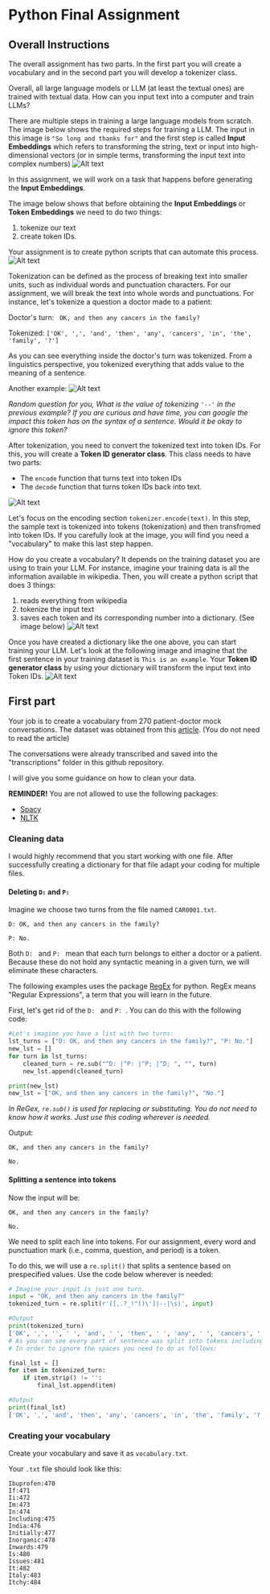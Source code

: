 # Python Final Assignment 


## Overall Instructions
The overall assignment has two parts. In the first part you will create a vocabulary and in the second part you will develop a tokenizer class. 

Overall, all large language models or LLM (at least the textual ones) are trained with textual data. How can you input text into a computer and train LLMs?

There are multiple steps in training a large language models from scratch. The image below shows the required steps for training a LLM. The input in this image is `"So long and thanks for"` and the first step is called **Input Embeddings** which refers to transforming the string, text or input into high-dimensional vectors (or in simple terms, transforming the input text into complex numbers)
![Alt text](images/jurafsky_LLM_overall.png)

In this assignment, we will work on a task that happens before generating the **Input Embeddings**.

The image below shows that before obtaining the **Input Embeddings** or **Token Embeddings** we need to do two things:
1) tokenize our text
2) create token IDs.

Your assignment is to create python scripts that can automate this process.
![Alt text](images/4.webp)


Tokenization can be defined as the process of breaking text into smaller units, such as individual words and punctuation characters. For our assignment, we will break the text into whole words and punctuations. For instance, let's tokenize a question a doctor made to a patient:

Doctor's turn: 
` OK, and then any cancers in the family?`

Tokenized:
`['OK', ',', 'and', 'then', 'any', 'cancers', 'in', 'the', 'family', '?']`

As you can see everything inside the doctor's turn was tokenized. From a linguistics perspective, you tokenized everything that adds value to the meaning of a sentence. 

Another example:
![Alt text](images/tokenization_example.png)

*Random question for you, What is the value of tokenizing `'--'` in the previous example? If you are curious and have time, you can google the impact this token has on the syntax of a sentence. Would it be okay to ignore this token?*

After tokenization, you need to convert the tokenized text into token IDs. For this, you will create a **Token ID generator class**. This class needs to have two parts: 
- The `encode` function that turns text into token IDs
- The `decode` function that turns token IDs back into text.

![Alt text](images/tokenizer_class.png)

Let's focus on the encoding section `tokenizer.encode(text)`. In this step, the sample text is tokenized into tokens (tokenization) and then transfromed into token IDs. If you carefully look at the image, you will find you need a "vocabulary" to make this last step happen. 

How do you create a vocabulary? It depends on the training dataset you are using to train your LLM. For instance, imagine your training data is all the information available in wikipedia. Then, you will create a python script that does 3 things:
1) reads everything from wikipedia
2) tokenize the input text
3) saves each token and its corresponding number into a dictionary. (See image below)
![Alt text](images/vocabulary.png)

Once you have created a dictionary like the one above, you can start training your LLM. Let's look at the following image and imagine that the first sentence in your training dataset is `This is an example`. Your **Token ID generator class** by using your dictionary will transform the input text into Token IDs. 
![Alt text](images/4.webp)



## First part
Your job is to create a vocabulary from 270 patient-doctor mock conversations. The dataset was obtained from this [article](https://www.nature.com/articles/s41597-022-01423-1). (You do not need to read the article)

The conversations were already transcribed and saved into the "transcriptions" folder in this github repository. 

I will give you some guidance on how to clean your data. 

**REMINDER!**
You are not allowed to use the following packages:
- [Spacy](https://spacy.io/)
- [NLTK](https://www.nltk.org/)

### Cleaning data
I would highly recommend that you start working with one file. After successfully creating a dictionary for that file adapt your coding for multiple files. 


#### Deleting `D:` and `P:`

Imagine we choose two turns from the file named `CAR0001.txt`.

```
D: OK, and then any cancers in the family?

P: No.
```

Both `D: ` and `P: ` mean that each turn belongs to either a doctor or a patient. Because these do not hold any syntactic meaning in a given turn, we will eliminate these characters. 

The following examples uses the package [RegEx](https://www.w3schools.com/python/python_regex.asp) for python. RegEx means "Regular Expressions", a term that you will learn in the future. 

First, let's get rid of the `D: ` and `P: `. You can do this with the following code:

```python
#Let's imagine you have a list with two turns:
lst_turns = ["D: OK, and then any cancers in the family?", "P: No."]
new_lst = []
for turn in lst_turns:
    cleaned_turn = re.sub("^D: |^P: |^P; |^D; ", "", turn)
    new_lst.append(cleaned_turn)

print(new_lst)
new_lst = ["OK, and then any cancers in the family?", "No."]
```
*In ReGex, `re.sub()` is used for replacing or substituting. You do not need to know how it works. Just use this coding wherever is needed.*

Output:
```
OK, and then any cancers in the family?

No.
```


#### Splitting a sentence into tokens

Now the input will be:
```
OK, and then any cancers in the family?

No.
```

We need to split each line into tokens. For our assignment, every word and punctuation mark (i.e., comma, question, and period) is a token.

To do this, we will use a `re.split()` that splits a sentence based on prespecified values. Use the code below wherever is needed:

```python
# Imagine your input is just one turn. 
input = "OK, and then any cancers in the family?"
tokenized_turn = re.split(r'([,.?_!"()\']|--|\s)', input)

#Output
print(tokenized_turn)
['OK', ',', '', ' ', 'and', ' ', 'then', ' ', 'any', ' ', 'cancers', ' ', 'in', ' ', 'the', ' ', 'family', '?', '', '\n', '']  
# As you can see every part of sentence was split into tokens including the spaces.
# In order to ignore the spaces you need to do as follows:

final_lst = []
for item in tokenized_turn:
    if item.strip() != '':
        final_lst.append(item)

#Output
print(final_lst)
['OK', ',', 'and', 'then', 'any', 'cancers', 'in', 'the', 'family', '?']
```


### Creating your vocabulary
Create your vocabulary and save it as `vocabulary.txt`. 

Your `.txt` file should look like this:
```
Ibuprofen:470
If:471
Ii:472
Im:473
In:474
Including:475
India:476
Initially:477
Inorganic:478
Inwards:479
Is:480
Issues:481
It:482
Italy:483
Itchy:484
```
